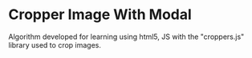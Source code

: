 # Cropper Image With Modal

Algorithm developed for learning using html5, JS with the "croppers.js" library used to crop images.
